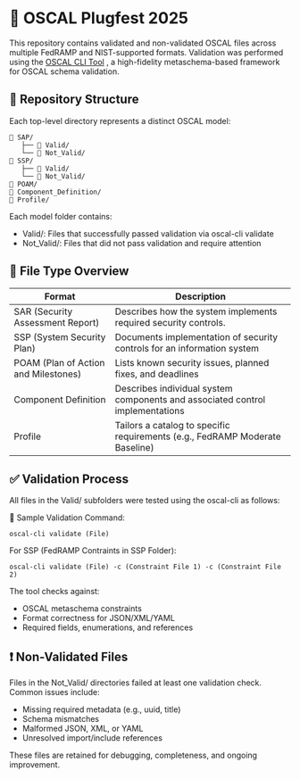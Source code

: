 # 📘 OSCAL Plugfest 2025

This repository contains validated and non-validated OSCAL files across multiple FedRAMP and NIST-supported formats. Validation was performed using the [OSCAL CLI Tool](https://github.com/metaschema-framework/oscal-cli)
, a high-fidelity metaschema-based framework for OSCAL schema validation.

## 📂 Repository Structure
Each top-level directory represents a distinct OSCAL model:
```
📁 SAP/
   ├── 📁 Valid/
   └── 📁 Not_Valid/
📁 SSP/
   ├── 📁 Valid/
   └── 📁 Not_Valid/
📁 POAM/
📁 Component_Definition/
📁 Profile/
```
Each model folder contains:

- Valid/: Files that successfully passed validation via oscal-cli validate
- Not_Valid/: Files that did not pass validation and require attention

## 📄 File Type Overview
| Format                  | Description                                                                 |
|-------------------------|-----------------------------------------------------------------------------|
| SAR (Security Assessment Report)     | Describes how the system implements required security controls.                |
| SSP (System Security Plan)           | Documents implementation of security controls for an information system        |
| POAM (Plan of Action and Milestones) | Lists known security issues, planned fixes, and deadlines                      |
| Component Definition                 | Describes individual system components and associated control implementations  |
| Profile                              | Tailors a catalog to specific requirements (e.g., FedRAMP Moderate Baseline)   |

## ✅ Validation Process
All files in the Valid/ subfolders were tested using the oscal-cli as follows:

🧪 Sample Validation Command:

```oscal-cli validate (File)```

For SSP (FedRAMP Contraints in SSP Folder):

```oscal-cli validate (File) -c (Constraint File 1) -c (Constraint File 2)```

The tool checks against:
- OSCAL metaschema constraints
- Format correctness for JSON/XML/YAML
- Required fields, enumerations, and references

## ❗ Non-Validated Files
Files in the Not_Valid/ directories failed at least one validation check. Common issues include:
- Missing required metadata (e.g., uuid, title)
- Schema mismatches
- Malformed JSON, XML, or YAML
- Unresolved import/include references
  
These files are retained for debugging, completeness, and ongoing improvement.

